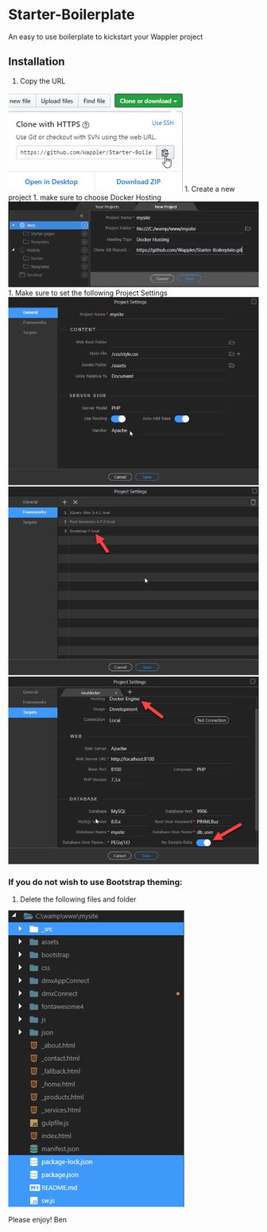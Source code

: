 # Starter-Boilerplate
An easy to use boilerplate to kickstart your Wappler project

## Installation
1. Copy the URL
<img src="_src/readme-img/copy-url.png">
1. Create a new project
    1. make sure to choose Docker Hosting 
<img src="_src/readme-img/new-project.png">
1. Make sure to set the following Project Settings
<img src="_src/readme-img/settings-general.png">
<img src="_src/readme-img/settings-frameworks.png">
<img src="_src/readme-img/settings-targets.png">

### If you do not wish to use Bootstrap theming:
1. Delete the following files and folder
<img src="_src/readme-img/delete-files.png">

Please enjoy!
Ben
